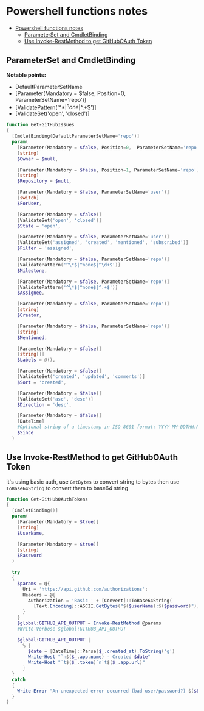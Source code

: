 # Powershell functions notes
<!-- TOC -->

- [Powershell functions notes](#powershell-functions-notes)
    - [ParameterSet and CmdletBinding](#parameterset-and-cmdletbinding)
    - [Use Invoke-RestMethod to get GitHubOAuth Token](#use-invoke-restmethod-to-get-githuboauth-token)

<!-- /TOC -->

## ParameterSet and CmdletBinding

**Notable points:**

-  DefaultParameterSetName
-  [Parameter(Mandatory = $false, Position=0,  ParameterSetName='repo')]
-  [ValidatePattern('^\*$|^none$|^.+$')]
-  [ValidateSet('open', 'closed')]

```Powershell
function Get-GitHubIssues
{
  [CmdletBinding(DefaultParameterSetName='repo')]
  param(
    [Parameter(Mandatory = $false, Position=0,  ParameterSetName='repo')]
    [string]
    $Owner = $null,

    [Parameter(Mandatory = $false, Position=1, ParameterSetName='repo')]
    [string]
    $Repository = $null,

    [Parameter(Mandatory = $false, ParameterSetName='user')]
    [switch]
    $ForUser,

    [Parameter(Mandatory = $false)]
    [ValidateSet('open', 'closed')]
    $State = 'open',

    [Parameter(Mandatory = $false, ParameterSetName='user')]
    [ValidateSet('assigned', 'created', 'mentioned', 'subscribed')]
    $Filter = 'assigned',

    [Parameter(Mandatory = $false, ParameterSetName='repo')]
    [ValidatePattern('^\*$|^none$|^\d+$')]
    $Milestone,

    [Parameter(Mandatory = $false, ParameterSetName='repo')]
    [ValidatePattern('^\*$|^none$|^.+$')]
    $Assignee,

    [Parameter(Mandatory = $false, ParameterSetName='repo')]
    [string]
    $Creator,

    [Parameter(Mandatory = $false, ParameterSetName='repo')]
    [string]
    $Mentioned,

    [Parameter(Mandatory = $false)]
    [string[]]
    $Labels = @(),

    [Parameter(Mandatory = $false)]
    [ValidateSet('created', 'updated', 'comments')]
    $Sort = 'created',

    [Parameter(Mandatory = $false)]
    [ValidateSet('asc', 'desc')]
    $Direction = 'desc',

    [Parameter(Mandatory = $false)]
    [DateTime]
    #Optional string of a timestamp in ISO 8601 format: YYYY-MM-DDTHH:MM:SSZ
    $Since
  )
```

## Use Invoke-RestMethod to get GitHubOAuth Token

it's using basic auth, use `GetBytes` to convert string to bytes
then use `ToBase64String` to convert them to base64 string

```Powershell
function Get-GitHubOAuthTokens
{
  [CmdletBinding()]
  param(
    [Parameter(Mandatory = $true)]
    [string]
    $UserName,

    [Parameter(Mandatory = $true)]
    [string]
    $Password
  )

  try
  {
    $params = @{
      Uri = 'https://api.github.com/authorizations';
      Headers = @{
        Authorization = 'Basic ' + [Convert]::ToBase64String(
          [Text.Encoding]::ASCII.GetBytes("$($userName):$($password)"));
      }
    }
    $global:GITHUB_API_OUTPUT = Invoke-RestMethod @params
    #Write-Verbose $global:GITHUB_API_OUTPUT

    $global:GITHUB_API_OUTPUT |
      % {
        $date = [DateTime]::Parse($_.created_at).ToString('g')
        Write-Host "`n$($_.app.name) - Created $date"
        Write-Host "`t$($_.token)`n`t$($_.app.url)"
      }
  }
  catch
  {
    Write-Error "An unexpected error occurred (bad user/password?) $($Error[0])"
  }
}
```

